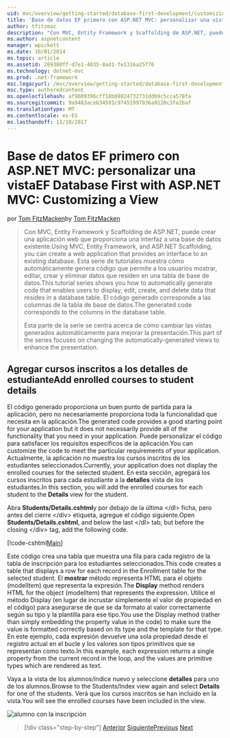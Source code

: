 ```yaml
---
uid: mvc/overview/getting-started/database-first-development/customizing-a-view
title: 'Base de datos EF primero con ASP.NET MVC: personalizar una vista | Documentos de Microsoft'
author: tfitzmac
description: "Con MVC, Entity Framework y Scaffolding de ASP.NET, puede crear una aplicación web que proporciona una interfaz a una base de datos existente. Este tutorial seri..."
ms.author: aspnetcontent
manager: wpickett
ms.date: 10/01/2014
ms.topic: article
ms.assetid: 269380ff-d7e1-4035-8ad1-fe1316a25f76
ms.technology: dotnet-mvc
ms.prod: .net-framework
msc.legacyurl: /mvc/overview/getting-started/database-first-development/customizing-a-view
msc.type: authoredcontent
ms.openlocfilehash: af9609396cff18b08824732731ddb9c5cca578fa
ms.sourcegitcommit: 9a9483aceb34591c97451997036a9120c3fe2baf
ms.translationtype: MT
ms.contentlocale: es-ES
ms.lasthandoff: 11/10/2017
---
```

<a name="ef-database-first-with-aspnet-mvc-customizing-a-view"></a><span data-ttu-id="1d0f9-104">Base de datos EF primero con ASP.NET MVC: personalizar una vista</span><span class="sxs-lookup"><span data-stu-id="1d0f9-104">EF Database First with ASP.NET MVC: Customizing a View</span></span>
====================
<span data-ttu-id="1d0f9-105">por [Tom FitzMacken](https://github.com/tfitzmac)</span><span class="sxs-lookup"><span data-stu-id="1d0f9-105">by [Tom FitzMacken](https://github.com/tfitzmac)</span></span>

> <span data-ttu-id="1d0f9-106">Con MVC, Entity Framework y Scaffolding de ASP.NET, puede crear una aplicación web que proporciona una interfaz a una base de datos existente.</span><span class="sxs-lookup"><span data-stu-id="1d0f9-106">Using MVC, Entity Framework, and ASP.NET Scaffolding, you can create a web application that provides an interface to an existing database.</span></span> <span data-ttu-id="1d0f9-107">Esta serie de tutoriales muestra cómo automáticamente genera código que permite a los usuarios mostrar, editar, crear y eliminar datos que residen en una tabla de base de datos.</span><span class="sxs-lookup"><span data-stu-id="1d0f9-107">This tutorial series shows you how to automatically generate code that enables users to display, edit, create, and delete data that resides in a database table.</span></span> <span data-ttu-id="1d0f9-108">El código generado corresponde a las columnas de la tabla de base de datos.</span><span class="sxs-lookup"><span data-stu-id="1d0f9-108">The generated code corresponds to the columns in the database table.</span></span>
> 
> <span data-ttu-id="1d0f9-109">Esta parte de la serie se centra acerca de cómo cambiar las vistas generados automáticamente para mejorar la presentación.</span><span class="sxs-lookup"><span data-stu-id="1d0f9-109">This part of the series focuses on changing the automatically-generated views to enhance the presentation.</span></span>


## <a name="add-enrolled-courses-to-student-details"></a><span data-ttu-id="1d0f9-110">Agregar cursos inscritos a los detalles de estudiante</span><span class="sxs-lookup"><span data-stu-id="1d0f9-110">Add enrolled courses to student details</span></span>

<span data-ttu-id="1d0f9-111">El código generado proporciona un buen punto de partida para la aplicación, pero no necesariamente proporciona toda la funcionalidad que necesita en la aplicación.</span><span class="sxs-lookup"><span data-stu-id="1d0f9-111">The generated code provides a good starting point for your application but it does not necessarily provide all of the functionality that you need in your application.</span></span> <span data-ttu-id="1d0f9-112">Puede personalizar el código para satisfacer los requisitos específicos de la aplicación.</span><span class="sxs-lookup"><span data-stu-id="1d0f9-112">You can customize the code to meet the particular requirements of your application.</span></span> <span data-ttu-id="1d0f9-113">Actualmente, la aplicación no muestra los cursos inscritos de los estudiantes seleccionados.</span><span class="sxs-lookup"><span data-stu-id="1d0f9-113">Currently, your application does not display the enrolled courses for the selected student.</span></span> <span data-ttu-id="1d0f9-114">En esta sección, agregará los cursos inscritos para cada estudiante a la **detalles** vista de los estudiantes.</span><span class="sxs-lookup"><span data-stu-id="1d0f9-114">In this section, you will add the enrolled courses for each student to the **Details** view for the student.</span></span>

<span data-ttu-id="1d0f9-115">Abra **Students/Details.cshtml**y por debajo de la última &lt;/dl&gt; ficha, pero antes del cierre &lt;/div&gt; etiqueta, agregue el código siguiente.</span><span class="sxs-lookup"><span data-stu-id="1d0f9-115">Open **Students/Details.cshtml**, and below the last &lt;/dl&gt; tab, but before the closing &lt;/div&gt; tag, add the following code.</span></span>

[!code-cshtml[Main](customizing-a-view/samples/sample1.cshtml)]

<span data-ttu-id="1d0f9-116">Este código crea una tabla que muestra una fila para cada registro de la tabla de inscripción para los estudiantes seleccionados.</span><span class="sxs-lookup"><span data-stu-id="1d0f9-116">This code creates a table that displays a row for each record in the Enrollment table for the selected student.</span></span> <span data-ttu-id="1d0f9-117">El **mostrar** método representa HTML para el objeto (modelItem) que representa la expresión.</span><span class="sxs-lookup"><span data-stu-id="1d0f9-117">The **Display** method renders HTML for the object (modelItem) that represents the expression.</span></span> <span data-ttu-id="1d0f9-118">Utilice el método Display (en lugar de incrustar simplemente el valor de propiedad en el código) para asegurarse de que se da formato al valor correctamente según su tipo y la plantilla para ese tipo.</span><span class="sxs-lookup"><span data-stu-id="1d0f9-118">You use the Display method (rather than simply embedding the property value in the code) to make sure the value is formatted correctly based on its type and the template for that type.</span></span> <span data-ttu-id="1d0f9-119">En este ejemplo, cada expresión devuelve una sola propiedad desde el registro actual en el bucle y los valores son tipos primitivos que se representan como texto.</span><span class="sxs-lookup"><span data-stu-id="1d0f9-119">In this example, each expression returns a single property from the current record in the loop, and the values are primitive types which are rendered as text.</span></span>

<span data-ttu-id="1d0f9-120">Vaya a la vista de los alumnos/índice nuevo y seleccione **detalles** para uno de los alumnos.</span><span class="sxs-lookup"><span data-stu-id="1d0f9-120">Browse to the Students/Index view again and select **Details** for one of the students.</span></span> <span data-ttu-id="1d0f9-121">Verá que los cursos inscritos se han incluido en la vista.</span><span class="sxs-lookup"><span data-stu-id="1d0f9-121">You will see the enrolled courses have been included in the view.</span></span>

![alumno con la inscripción](customizing-a-view/_static/image1.png)

>[!div class="step-by-step"]
<span data-ttu-id="1d0f9-123">[Anterior](changing-the-database.md)
[Siguiente](enhancing-data-validation.md)</span><span class="sxs-lookup"><span data-stu-id="1d0f9-123">[Previous](changing-the-database.md)
[Next](enhancing-data-validation.md)</span></span>
